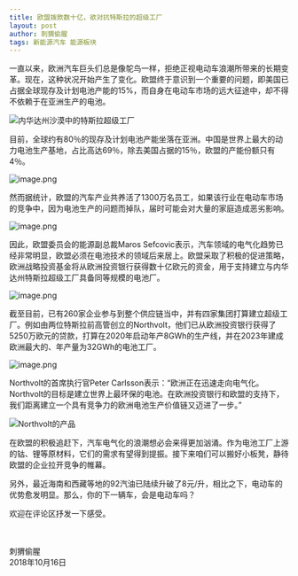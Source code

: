 ```yaml
---
title: 欧盟拨款数十亿，欲对抗特斯拉的超级工厂
layout: post
author: 刺猬偷腥
tags: 新能源汽车 能源板块
---
```

一直以来，欧洲汽车巨头们总是像鸵鸟一样，拒绝正视电动车浪潮所带来的长期变革。现在，这种状况开始产生了变化。欧盟终于意识到一个重要的问题，即美国已占据全球现存及计划电池产能的15%，而自身在电动车市场的远大征途中，却不得不依赖于在亚洲生产的电池。

![内华达州沙漠中的特斯拉超级工厂](https://upload-images.jianshu.io/upload_images/8031739-e24d7112c8ca9c90.png?imageMogr2/auto-orient/strip%7CimageView2/2/w/1240)

目前，全球约有80％的现存及计划电池产能坐落在亚洲。中国是世界上最大的动力电池生产基地，占比高达69％，除去美国占据的15％，欧盟的产能份额只有4％。

![image.png](https://upload-images.jianshu.io/upload_images/8031739-0ad1c9612a548681.png?imageMogr2/auto-orient/strip%7CimageView2/2/w/1240)

然而据统计，欧盟的汽车产业共养活了1300万名员工，如果该行业在电动车市场的竞争中，因为电池生产的问题而掉队，届时可能会对大量的家庭造成恶劣影响。

![image.png](https://upload-images.jianshu.io/upload_images/8031739-27124a700fe616a5.png?imageMogr2/auto-orient/strip%7CimageView2/2/w/1240)

因此，欧盟委员会的能源副总裁Maros Sefcovic表示，汽车领域的电气化趋势已经非常明显，欧盟必须在电池技术的领域后来居上。欧盟采取了积极的促进策略，欧洲战略投资基金将从欧洲投资银行获得数十亿欧元的资金，用于支持建立与内华达州特斯拉超级工厂具备同等规模的电池厂。

![image.png](https://upload-images.jianshu.io/upload_images/8031739-39544d9f8550cb0a.png?imageMogr2/auto-orient/strip%7CimageView2/2/w/1240)


截至目前，已有260家企业参与到整个供应链当中，并有四家集团打算建立超级工厂。例如由两位特斯拉前高管创立的Northvolt，他们已从欧洲投资银行获得了5250万欧元的贷款，打算在2020年启动年产8GWh的生产线，并在2023年建成欧洲最大的、年产量为32GWh的电池工厂。

![image.png](https://upload-images.jianshu.io/upload_images/8031739-ca53a520ab9aa24a.png?imageMogr2/auto-orient/strip%7CimageView2/2/w/1240)


Northvolt的首席执行官Peter Carlsson表示：“欧洲正在迅速走向电气化。Northvolt的目标是建立世界上最环保的电池。在欧洲投资银行和欧盟的支持下，我们距离建立一个具有竞争力的欧洲电池生产价值链又迈进了一步。”

![Northvolt的产品](https://upload-images.jianshu.io/upload_images/8031739-56d6a9de8adadf43.png?imageMogr2/auto-orient/strip%7CimageView2/2/w/1240)



在欧盟的积极追赶下，汽车电气化的浪潮想必会来得更加汹涌。作为电池工厂上游的钴、锂等原材料，它们的需求有望得到提振。接下来咱们可以搬好小板凳，静待欧盟的企业拉开竞争的帷幕。

另外，最近海南和西藏等地的92汽油已陆续升破了8元/升，相比之下，电动车的优势愈发明显。那么，你的下一辆车，会是电动车吗？

欢迎在评论区抒发一下感受。


<br><br>
刺猬偷腥<br>
2018年10月16日